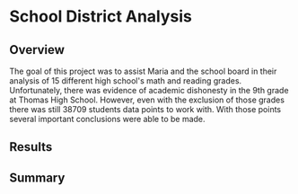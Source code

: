# School District Analysis
## Overview
The goal of this project was to assist Maria and the school board in their analysis of 15 different high school's math
and reading grades. Unfortunately, there was evidence of academic dishonesty in the 9th grade at Thomas High School.
However, even with the exclusion of those grades there was still 38709 students data points to work with. With those 
points several important conclusions were able to be made.

## Results

## Summary